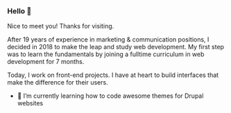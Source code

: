 ### Hello 👋

Nice to meet you! Thanks for visiting.

After 19 years of experience in marketing & communication positions, I decided in 2018 to make the leap and study web development. My first step was to learn the fundamentals by joining a fulltime curriculum in web development for 7 months. 

Today, I work on front-end projects. I have at heart to build interfaces that make the difference for their users.

- 🌱 I’m currently learning how to code awesome themes for Drupal websites

<!--
**frren95/frren95** is a ✨ _special_ ✨ repository because its `README.md` (this file) appears on your GitHub profile.

Here are some ideas to get you started:

- 🔭 I’m currently working on ...
- 🌱 I’m currently learning ...
- 👯 I’m looking to collaborate on ...
- 🤔 I’m looking for help with ...
- 💬 Ask me about ...
- 📫 How to reach me: ...
- 😄 Pronouns: ...
- ⚡ Fun fact: ...
-->
